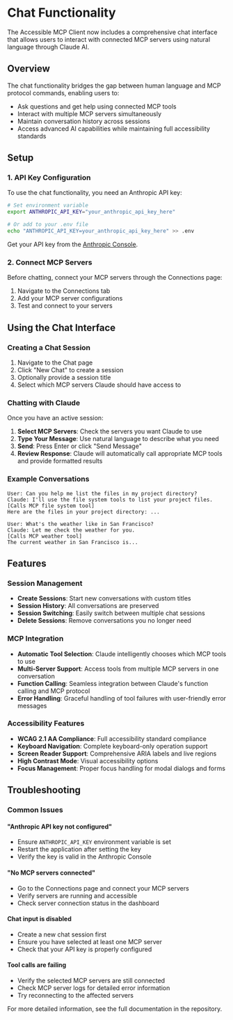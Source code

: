 # Chat Functionality

The Accessible MCP Client now includes a comprehensive chat interface that allows users to interact with connected MCP servers using natural language through Claude AI.

## Overview

The chat functionality bridges the gap between human language and MCP protocol commands, enabling users to:
- Ask questions and get help using connected MCP tools
- Interact with multiple MCP servers simultaneously
- Maintain conversation history across sessions
- Access advanced AI capabilities while maintaining full accessibility standards

## Setup

### 1. API Key Configuration

To use the chat functionality, you need an Anthropic API key:

```bash
# Set environment variable
export ANTHROPIC_API_KEY="your_anthropic_api_key_here"

# Or add to your .env file
echo "ANTHROPIC_API_KEY=your_anthropic_api_key_here" >> .env
```

Get your API key from the [Anthropic Console](https://console.anthropic.com/).

### 2. Connect MCP Servers

Before chatting, connect your MCP servers through the Connections page:
1. Navigate to the Connections tab
2. Add your MCP server configurations
3. Test and connect to your servers

## Using the Chat Interface

### Creating a Chat Session

1. Navigate to the Chat page
2. Click "New Chat" to create a session
3. Optionally provide a session title
4. Select which MCP servers Claude should have access to

### Chatting with Claude

Once you have an active session:

1. **Select MCP Servers**: Check the servers you want Claude to use
2. **Type Your Message**: Use natural language to describe what you need
3. **Send**: Press Enter or click "Send Message"
4. **Review Response**: Claude will automatically call appropriate MCP tools and provide formatted results

### Example Conversations

```
User: Can you help me list the files in my project directory?
Claude: I'll use the file system tools to list your project files.
[Calls MCP file system tool]
Here are the files in your project directory: ...
```

```
User: What's the weather like in San Francisco?
Claude: Let me check the weather for you.
[Calls MCP weather tool]
The current weather in San Francisco is...
```

## Features

### Session Management
- **Create Sessions**: Start new conversations with custom titles
- **Session History**: All conversations are preserved
- **Session Switching**: Easily switch between multiple chat sessions
- **Delete Sessions**: Remove conversations you no longer need

### MCP Integration
- **Automatic Tool Selection**: Claude intelligently chooses which MCP tools to use
- **Multi-Server Support**: Access tools from multiple MCP servers in one conversation
- **Function Calling**: Seamless integration between Claude's function calling and MCP protocol
- **Error Handling**: Graceful handling of tool failures with user-friendly error messages

### Accessibility Features
- **WCAG 2.1 AA Compliance**: Full accessibility standard compliance
- **Keyboard Navigation**: Complete keyboard-only operation support
- **Screen Reader Support**: Comprehensive ARIA labels and live regions
- **High Contrast Mode**: Visual accessibility options
- **Focus Management**: Proper focus handling for modal dialogs and forms

## Troubleshooting

### Common Issues

#### "Anthropic API key not configured"
- Ensure `ANTHROPIC_API_KEY` environment variable is set
- Restart the application after setting the key
- Verify the key is valid in the Anthropic Console

#### "No MCP servers connected"
- Go to the Connections page and connect your MCP servers
- Verify servers are running and accessible
- Check server connection status in the dashboard

#### Chat input is disabled
- Create a new chat session first
- Ensure you have selected at least one MCP server
- Check that your API key is properly configured

#### Tool calls are failing
- Verify the selected MCP servers are still connected
- Check MCP server logs for detailed error information
- Try reconnecting to the affected servers

For more detailed information, see the full documentation in the repository.